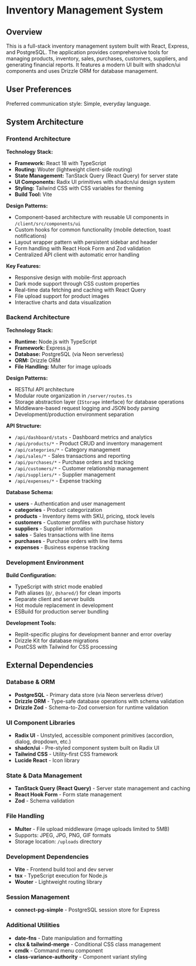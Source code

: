 # Inventory Management System

## Overview

This is a full-stack inventory management system built with React, Express, and PostgreSQL. The application provides comprehensive tools for managing products, inventory, sales, purchases, customers, suppliers, and generating financial reports. It features a modern UI built with shadcn/ui components and uses Drizzle ORM for database management.

## User Preferences

Preferred communication style: Simple, everyday language.

## System Architecture

### Frontend Architecture

**Technology Stack:**
- **Framework:** React 18 with TypeScript
- **Routing:** Wouter (lightweight client-side routing)
- **State Management:** TanStack Query (React Query) for server state
- **UI Components:** Radix UI primitives with shadcn/ui design system
- **Styling:** Tailwind CSS with CSS variables for theming
- **Build Tool:** Vite

**Design Patterns:**
- Component-based architecture with reusable UI components in `/client/src/components/ui`
- Custom hooks for common functionality (mobile detection, toast notifications)
- Layout wrapper pattern with persistent sidebar and header
- Form handling with React Hook Form and Zod validation
- Centralized API client with automatic error handling

**Key Features:**
- Responsive design with mobile-first approach
- Dark mode support through CSS custom properties
- Real-time data fetching and caching with React Query
- File upload support for product images
- Interactive charts and data visualization

### Backend Architecture

**Technology Stack:**
- **Runtime:** Node.js with TypeScript
- **Framework:** Express.js
- **Database:** PostgreSQL (via Neon serverless)
- **ORM:** Drizzle ORM
- **File Handling:** Multer for image uploads

**Design Patterns:**
- RESTful API architecture
- Modular route organization in `/server/routes.ts`
- Storage abstraction layer (`IStorage` interface) for database operations
- Middleware-based request logging and JSON body parsing
- Development/production environment separation

**API Structure:**
- `/api/dashboard/stats` - Dashboard metrics and analytics
- `/api/products/*` - Product CRUD and inventory management
- `/api/categories/*` - Category management
- `/api/sales/*` - Sales transactions and reporting
- `/api/purchases/*` - Purchase orders and tracking
- `/api/customers/*` - Customer relationship management
- `/api/suppliers/*` - Supplier management
- `/api/expenses/*` - Expense tracking

**Database Schema:**
- **users** - Authentication and user management
- **categories** - Product categorization
- **products** - Inventory items with SKU, pricing, stock levels
- **customers** - Customer profiles with purchase history
- **suppliers** - Supplier information
- **sales** - Sales transactions with line items
- **purchases** - Purchase orders with line items
- **expenses** - Business expense tracking

### Development Environment

**Build Configuration:**
- TypeScript with strict mode enabled
- Path aliases (`@/`, `@shared/`) for clean imports
- Separate client and server builds
- Hot module replacement in development
- ESBuild for production server bundling

**Development Tools:**
- Replit-specific plugins for development banner and error overlay
- Drizzle Kit for database migrations
- PostCSS with Tailwind for CSS processing

## External Dependencies

### Database & ORM
- **PostgreSQL** - Primary data store (via Neon serverless driver)
- **Drizzle ORM** - Type-safe database operations with schema validation
- **Drizzle Zod** - Schema-to-Zod conversion for runtime validation

### UI Component Libraries
- **Radix UI** - Unstyled, accessible component primitives (accordion, dialog, dropdown, etc.)
- **shadcn/ui** - Pre-styled component system built on Radix UI
- **Tailwind CSS** - Utility-first CSS framework
- **Lucide React** - Icon library

### State & Data Management
- **TanStack Query (React Query)** - Server state management and caching
- **React Hook Form** - Form state management
- **Zod** - Schema validation

### File Handling
- **Multer** - File upload middleware (image uploads limited to 5MB)
- Supports: JPEG, JPG, PNG, GIF formats
- Storage location: `/uploads` directory

### Development Dependencies
- **Vite** - Frontend build tool and dev server
- **tsx** - TypeScript execution for Node.js
- **Wouter** - Lightweight routing library

### Session Management
- **connect-pg-simple** - PostgreSQL session store for Express

### Additional Utilities
- **date-fns** - Date manipulation and formatting
- **clsx & tailwind-merge** - Conditional CSS class management
- **cmdk** - Command menu component
- **class-variance-authority** - Component variant styling